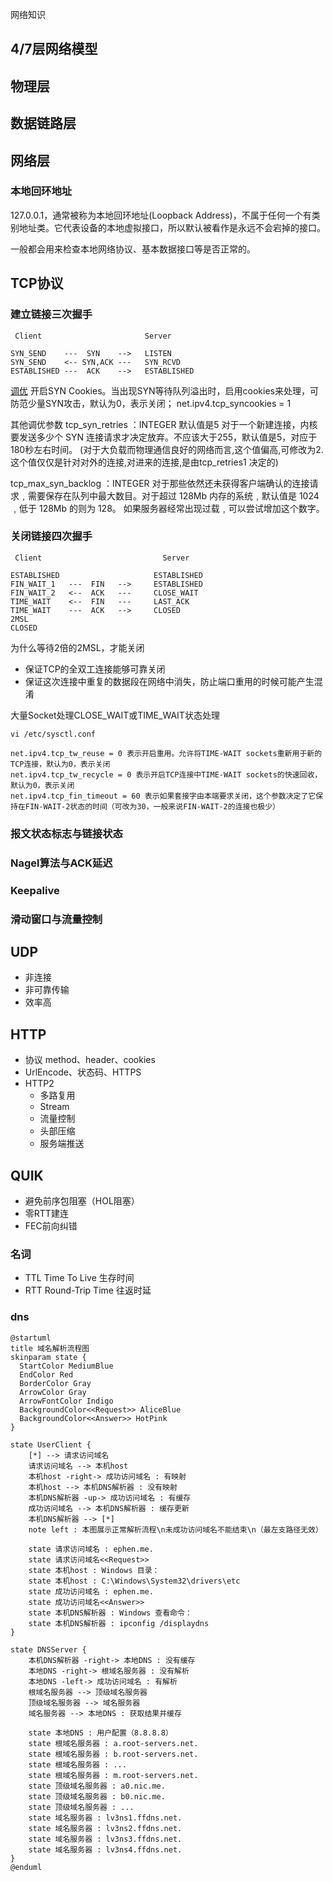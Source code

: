 
网络知识

## 4/7层网络模型

## 物理层

## 数据链路层

## 网络层

### 本地回环地址
127.0.0.1，通常被称为本地回环地址(Loopback Address)，不属于任何一个有类别地址类。它代表设备的本地虚拟接口，所以默认被看作是永远不会宕掉的接口。

一般都会用来检查本地网络协议、基本数据接口等是否正常的。

## TCP协议 
### 建立链接三次握手 
```
 Client                       Server
            
SYN_SEND    ---  SYN    -->   LISTEN
SYN_SEND    <-- SYN,ACK ---   SYN_RCVD
ESTABLISHED ---  ACK    -->   ESTABLISHED
```

[调优](https://blog.csdn.net/erlib/article/details/50236919 )
开启SYN Cookies。当出现SYN等待队列溢出时，启用cookies来处理，可防范少量SYN攻击，默认为0，表示关闭；
net.ipv4.tcp_syncookies = 1  
  
其他调优参数
tcp_syn_retries ：INTEGER
默认值是5
对于一个新建连接，内核要发送多少个 SYN 连接请求才决定放弃。不应该大于255，默认值是5，对应于180秒左右时间。
(对于大负载而物理通信良好的网络而言,这个值偏高,可修改为2.这个值仅仅是针对对外的连接,对进来的连接,是由tcp_retries1 决定的)
  
tcp_max_syn_backlog ：INTEGER
对于那些依然还未获得客户端确认的连接请求﹐需要保存在队列中最大数目。对于超过 128Mb 内存的系统﹐默认值是 1024 ﹐低于 128Mb 的则为 128。
如果服务器经常出现过载﹐可以尝试增加这个数字。  
  
### 关闭链接四次握手

```
 Client                           Server

ESTABLISHED                     ESTABLISHED
FIN_WAIT_1   ---  FIN   -->     ESTABLISHED    
FIN_WAIT_2   <--  ACK   ---     CLOSE_WAIT
TIME_WAIT    <--  FIN   ---     LAST_ACK
TIME_WAIT    ---  ACK   -->     CLOSED
2MSL
CLOSED
```

为什么等待2倍的2MSL，才能关闭
* 保证TCP的全双工连接能够可靠关闭
* 保证这次连接中重复的数据段在网络中消失，防止端口重用的时候可能产生混淆

大量Socket处理CLOSE_WAIT或TIME_WAIT状态处理
```
vi /etc/sysctl.conf

net.ipv4.tcp_tw_reuse = 0 表示开启重用。允许将TIME-WAIT sockets重新用于新的TCP连接，默认为0，表示关闭
net.ipv4.tcp_tw_recycle = 0 表示开启TCP连接中TIME-WAIT sockets的快速回收，默认为0，表示关闭
net.ipv4.tcp_fin_timeout = 60 表示如果套接字由本端要求关闭，这个参数决定了它保持在FIN-WAIT-2状态的时间（可改为30，一般来说FIN-WAIT-2的连接也极少）
```

### 报文状态标志与链接状态

### Nagel算法与ACK延迟

### Keepalive

### 滑动窗口与流量控制
  
## UDP
* 非连接
* 非可靠传输
* 效率高

## HTTP
* 协议 method、header、cookies
* UrlEncode、状态码、HTTPS
* HTTP2 
  * 多路复用
  * Stream
  * 流量控制
  * 头部压缩
  * 服务端推送
  
## QUIK
* 避免前序包阻塞（HOL阻塞）
* 零RTT建连
* FEC前向纠错


### 名词
* TTL Time To Live      生存时间
* RTT Round-Trip Time   往返时延

### dns
```plantuml
@startuml
title 域名解析流程图
skinparam state {
  StartColor MediumBlue
  EndColor Red
  BorderColor Gray
  ArrowColor Gray
  ArrowFontColor Indigo
  BackgroundColor<<Request>> AliceBlue
  BackgroundColor<<Answer>> HotPink
}

state UserClient {
    [*] --> 请求访问域名
    请求访问域名 --> 本机host
    本机host -right-> 成功访问域名 : 有映射
    本机host --> 本机DNS解析器 : 没有映射
    本机DNS解析器 -up-> 成功访问域名 : 有缓存
    成功访问域名 --> 本机DNS解析器 : 缓存更新
    本机DNS解析器 --> [*]
    note left : 本图展示正常解析流程\n未成功访问域名不能结束\n（最左支路径无效）
    
    state 请求访问域名 : ephen.me.
    state 请求访问域名<<Request>>
    state 本机host : Windows 目录：
    state 本机host : C:\Windows\System32\drivers\etc
    state 成功访问域名 : ephen.me.
    state 成功访问域名<<Answer>>
    state 本机DNS解析器 : Windows 查看命令：
    state 本机DNS解析器 : ipconfig /displaydns
}

state DNSServer {
    本机DNS解析器 -right-> 本地DNS : 没有缓存
    本地DNS -right-> 根域名服务器 : 没有解析
    本地DNS -left-> 成功访问域名 : 有解析
    根域名服务器 --> 顶级域名服务器
    顶级域名服务器 --> 域名服务器
    域名服务器 --> 本地DNS : 获取结果并缓存

    state 本地DNS : 用户配置（8.8.8.8）
    state 根域名服务器 : a.root-servers.net.
    state 根域名服务器 : b.root-servers.net.
    state 根域名服务器 : ...
    state 根域名服务器 : m.root-servers.net.
    state 顶级域名服务器 : a0.nic.me.
    state 顶级域名服务器 : b0.nic.me.
    state 顶级域名服务器 : ...
    state 域名服务器 : lv3ns1.ffdns.net.
    state 域名服务器 : lv3ns2.ffdns.net.
    state 域名服务器 : lv3ns3.ffdns.net.
    state 域名服务器 : lv3ns4.ffdns.net.
}
@enduml
```